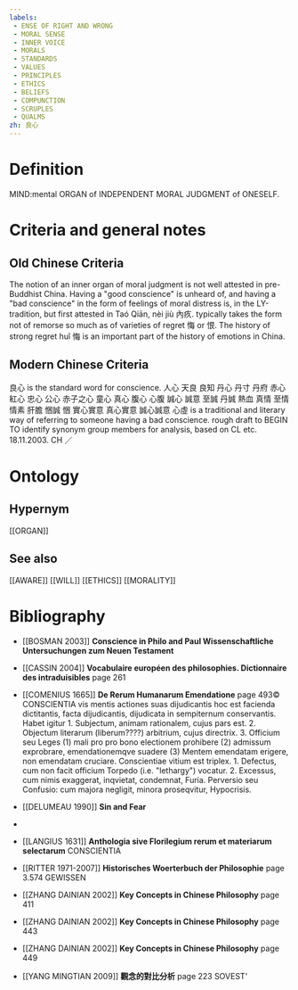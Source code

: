```yaml
---
labels: 
 - ENSE OF RIGHT AND WRONG
 - MORAL SENSE
 - INNER VOICE
 - MORALS
 - STANDARDS
 - VALUES
 - PRINCIPLES
 - ETHICS
 - BELIEFS
 - COMPUNCTION
 - SCRUPLES
 - QUALMS
zh: 良心
---
```


# Definition
MIND:mental ORGAN of INDEPENDENT MORAL JUDGMENT of ONESELF.
# Criteria and general notes
## Old Chinese Criteria
The notion of an inner organ of moral judgment is not well attested in pre-Buddhist China. Having a "good conscience" is unheard of, and having a "bad conscience" in the form of feelings of moral distress is, in the LY-tradition, but first attested in Taó Qiān, nèi jiù 內疚. typically takes the form not of remorse so much as of varieties of regret 悔 or 恨. The history of strong regret huǐ 悔 is an important part of the history of emotions in China.
## Modern Chinese Criteria
良心 is the standard word for conscience.
人心
天良
良知
丹心
丹寸
丹府
赤心
紅心
忠心
公心
赤子之心
童心
真心
腹心
心腹
誠心
誠意
至誠
丹誠
熱血
真情
至情
情素
肝膽
悃誠
悃
實心實意
真心實意
誠心誠意
心虛 is a traditional and literary way of referring to someone having a bad conscience.
rough draft to BEGIN TO identify synonym group members for analysis, based on CL etc. 18.11.2003. CH ／
# Ontology

## Hypernym
[[ORGAN]]
## See also
[[AWARE]]
[[WILL]]
[[ETHICS]]
[[MORALITY]]
# Bibliography
- [[BOSMAN 2003]]
**Conscience in Philo and Paul Wissenschaftliche Untersuchungen zum Neuen Testament** 

- [[CASSIN 2004]]
**Vocabulaire européen des philosophies. Dictionnaire des intraduisibles** page 261

- [[COMENIUS 1665]]
**De Rerum Humanarum Emendatione** page 493©
CONSCIENTIA vis mentis actiones suas dijudicantis hoc est facienda dictitantis, facta dijudicantis, dijudicata in sempiternum conservantis.
Habet igitur 1. Subjectum, animam rationalem, cujus pars est. 2. Objectum literarum (liberum????) arbitrium, cujus directrix. 3. Officium seu Leges (1) mali pro pro bono electionem prohibere (2) admissum exprobrare, emendationemqve suadere (3) Mentem emendatam erigere, non emendatam cruciare.
Conscientiae vitium est triplex. 1. Defectus, cum non facit officium Torpedo (i.e. "lethargy") vocatur. 2. Excessus, cum nimis exaggerat, inqvietat, condemnat, Furia. Perversio seu Confusio: cum majora negligit, minora proseqvitur, Hypocrisis.
- [[DELUMEAU 1990]]
**Sin and Fear** 

- 

- [[LANGIUS 1631]]
**Anthologia sive Florilegium rerum et materiarum selectarum** 
CONSCIENTIA
- [[RITTER 1971-2007]]
**Historisches Woerterbuch der Philosophie** page 3.574
GEWISSEN
- [[ZHANG DAINIAN 2002]]
**Key Concepts in Chinese Philosophy** page 411

- [[ZHANG DAINIAN 2002]]
**Key Concepts in Chinese Philosophy** page 443

- [[ZHANG DAINIAN 2002]]
**Key Concepts in Chinese Philosophy** page 449

- [[YANG MINGTIAN 2009]]
**觀念的對比分析** page 223
SOVEST'